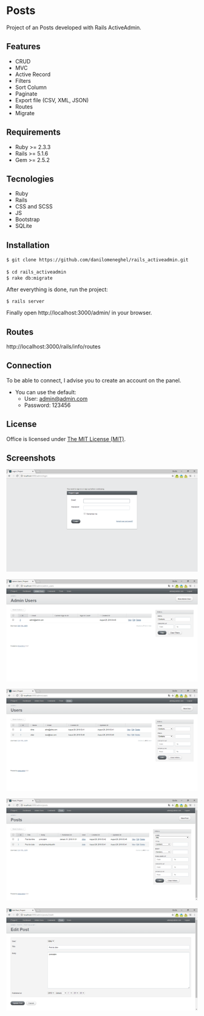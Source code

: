 # Posts

Project of an Posts developed with Rails ActiveAdmin.

## Features

- CRUD
- MVC
- Active Record
- Filters
- Sort Column
- Paginate
- Export file (CSV, XML, JSON)
- Routes
- Migrate

## Requirements

- Ruby >= 2.3.3
- Rails >= 5.1.6
- Gem >= 2.5.2

## Tecnologies

- Ruby
- Rails
- CSS and SCSS
- JS
- Bootstrap
- SQLite

## Installation

```
$ git clone https://github.com/danilomeneghel/rails_activeadmin.git

$ cd rails_activeadmin
$ rake db:migrate
```

After everything is done, run the project:

```
$ rails server
```

Finally open http://localhost:3000/admin/ in your browser.

## Routes

http://localhost:3000/rails/info/routes

## Connection

To be able to connect, I advise you to create an account on the panel.

- You can use the default: 
	- User: admin@admin.com
	- Password: 123456

## License

Office is licensed under <a href="LICENSE">The MIT License (MIT)</a>.

## Screenshots

![Screenshots](screenshots/screenshot01.png)<br><br>
![Screenshots](screenshots/screenshot02.png)<br><br>
![Screenshots](screenshots/screenshot03.png)<br><br>
![Screenshots](screenshots/screenshot04.png)<br><br>
![Screenshots](screenshots/screenshot05.png)<br><br>

